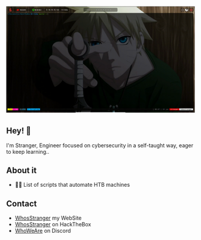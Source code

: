 <h1 align="center">
  <img src="https://github.com/whosstranger/Autopwns/blob/master/Images/WriteUp.gif" alt="Whos Stranger" />
</h1>

## Hey! 👋
I'm Stranger, Engineer focused on cybersecurity in a self-taught way, eager to keep learning..

## About it
- 👨‍💻 List of scripts that automate HTB machines

## Contact
- [WhosStranger](https://whosstranger.github.io/) my WebSite
- [WhosStranger](https://app.hackthebox.com/profile/805901) on HackTheBox
- [WhoWeAre](https://discord.gg/guJrpySjJZ) on Discord
